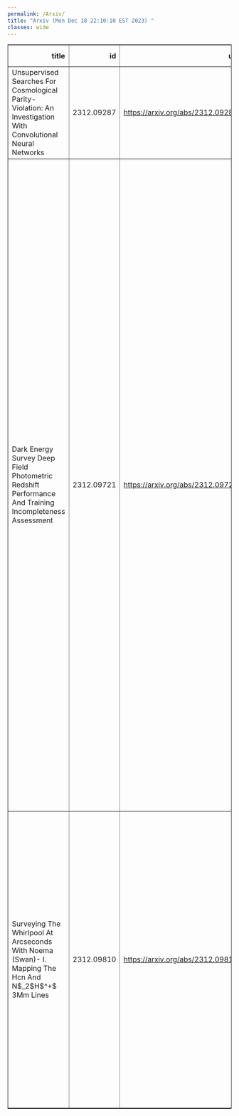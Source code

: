 ```yaml
---
permalink: /Arxiv/
title: "Arxiv (Mon Dec 18 22:10:10 EST 2023) "
classes: wide
---
```

<table border="1" class="dataframe">
  <thead>
    <tr style="text-align: right;">
      <th>title</th>
      <th>id</th>
      <th>url</th>
      <th>authors</th>
      <th>Local Authors</th>
    </tr>
  </thead>
  <tbody>
    <tr>
      <td>Unsupervised Searches For Cosmological Parity-Violation: An   Investigation With Convolutional Neural Networks</td>
      <td>2312.09287</td>
      <td><a href="https://arxiv.org/abs/2312.09287" target="_blank">https://arxiv.org/abs/2312.09287</a></td>
      <td>Peter L. Taylor, Matthew Craigie, Yuan-Sen Ting</td>
      <td>Peter Taylor</td>
    </tr>
    <tr>
      <td>Dark Energy Survey Deep Field Photometric Redshift Performance And   Training Incompleteness Assessment</td>
      <td>2312.09721</td>
      <td><a href="https://arxiv.org/abs/2312.09721" target="_blank">https://arxiv.org/abs/2312.09721</a></td>
      <td>L. Toribio San Cipriano, J. De Vicente, I. Sevilla-Noarbe, W. G. Hartley, J. Myles, A. Amon, G. M. Bernstein, A. Choi, K. Eckert, R. A. Gruendl, I. Harrison, E. Sheldon, B. Yanny, M. Aguena, S. S. Allam, O. Alves, D. Bacon, D. Brooks, A. Campos, A. Carnero Rosell, J. Carretero, F. J. Castander, C. Conselice, L. N. Da Costa, M. E. S. Pereira, T. M. Davis, S. Desai, H. T. Diehl, P. Doel, I. Ferrero, J. Frieman, J. García-Bellido, E. Gaztañaga, G. Giannini, S. R. Hinton, D. L. Hollowood, K. Honscheid, D. J. James, K. Kuehn, S. Lee, C. Lidman, J. L. Marshall, J. Mena-Fernández, F. Menanteau, R. Miquel, A. Palmese, A. Pieres, A. A. Plazas Malagón, A. Roodman, E. Sanchez, M. Smith, M. Soares-Santos, E. Suchyta, M. E. C. Swanson, G. Tarle, M. Vincenzi, N. Weaverdyck, P. Wiseman</td>
      <td>Klaus Honscheid</td>
    </tr>
    <tr>
      <td>Surveying The Whirlpool At Arcseconds With Noema (Swan)- I. Mapping The   Hcn And N$_2$H$^+$ 3Mm Lines</td>
      <td>2312.09810</td>
      <td><a href="https://arxiv.org/abs/2312.09810" target="_blank">https://arxiv.org/abs/2312.09810</a></td>
      <td>Sophia K. Stuber, Jerome Pety, Eva Schinnerer, Frank Bigiel, Antonio Usero, Ivana Beslić, Miguel Querejeta, María J. Jiménez-Donaire, Adam Leroy, Jakob Den Brok, Lukas Neumann, Cosima Eibensteiner, Yu-Hsuan Teng, Ashley Barnes, Mélanie Chevance, Dario Colombo, Daniel A. Dale, Simon C. O. Glover, Daizhong Liu, Hsi-An Pan</td>
      <td>Adam Leroy</td>
    </tr>
  </tbody>
</table>